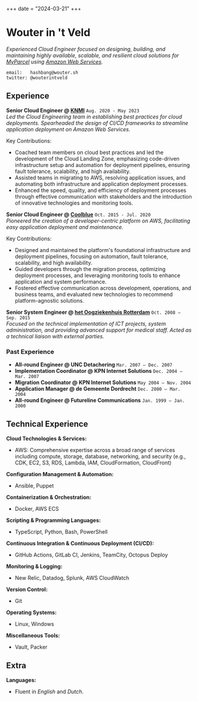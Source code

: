 +++
date = "2024-03-21"
+++

# Wouter in 't Veld

_Experienced Cloud Engineer focused on designing, building, and maintaining highly available, scalable, and resilient cloud solutions for [MyParcel](https://www.myparcel.nl) using [Amazon Web Services](https://aws.amazon.com/)._

```
email:   hashbang@wouter.sh
twitter: @wouterintveld
```

## Experience

**Senior Cloud Engineer @ [KNMI](https://www.knmi.nl)** `Aug. 2020 - May 2023`  
_Led the Cloud Engineering team in establishing best practices for cloud deployments. Spearheaded the design of CI/CD frameworks to streamline application deployment on Amazon Web Services._

Key Contributions:

- Coached team members on cloud best practices and led the development of the Cloud Landing Zone, emphasizing code-driven infrastructure setup and automation for deployment pipelines, ensuring fault tolerance, scalability, and high availability.
- Assisted teams in migrating to AWS, resolving application issues, and automating both infrastructure and application deployment processes.
- Enhanced the speed, quality, and efficiency of deployment processes through effective communication with stakeholders and the introduction of innovative technologies and monitoring tools.

**Senior Cloud Engineer @ [Coolblue](https://www.coolblue.nl)** `Oct. 2015 - Jul. 2020`  
_Pioneered the creation of a developer-centric platform on AWS, facilitating easy application deployment and maintenance._

Key Contributions:

- Designed and maintained the platform's foundational infrastructure and deployment pipelines, focusing on automation, fault tolerance, scalability, and high availability.
- Guided developers through the migration process, optimizing deployment processes, and leveraging monitoring tools to enhance application and system performance.
- Fostered effective communication across development, operations, and business teams, and evaluated new technologies to recommend platform-agnostic solutions.

**Senior System Engineer @ [het Oogziekenhuis Rotterdam](https://www.oogziekenhuis.nl)** `Oct. 2008 – Sep. 2015`  
_Focused on the technical implementation of ICT projects, system administration, and providing advanced support for medical staff. Acted as a technical liaison with external parties._

### Past Experience

- **All-round Engineer @ UNC Detachering** `Mar. 2007 – Dec. 2007`
- **Implementation Coordinator @ KPN Internet Solutions** `Dec. 2004 – Mar. 2007`
- **Migration Coordinator @ KPN Internet Solutions** `May 2004 – Nov. 2004`
- **Application Manager @ de Gemeente Dordrecht** `Dec. 2000 – Mar. 2004`
- **All-round Engineer @ Futureline Communications** `Jan. 1999 – Jan. 2000`

## Technical Experience

**Cloud Technologies & Services:**

- AWS: Comprehensive expertise across a broad range of services including compute, storage, database, networking, and security (e.g., CDK, EC2, S3, RDS, Lambda, IAM, CloudFormation, CloudFront)

**Configuration Management & Automation:**

- Ansible, Puppet

**Containerization & Orchestration:**

- Docker, AWS ECS

**Scripting & Programming Languages:**

- TypeScript, Python, Bash, PowerShell

**Continuous Integration & Continuous Deployment (CI/CD):**

- GitHub Actions, GitLab CI, Jenkins, TeamCity, Octopus Deploy

**Monitoring & Logging:**

- New Relic, Datadog, Splunk, AWS CloudWatch

**Version Control:**

- Git

**Operating Systems:**

- Linux, Windows

**Miscellaneous Tools:**

- Vault, Packer

## Extra

**Languages:**

- Fluent in _English_ and _Dutch_.
